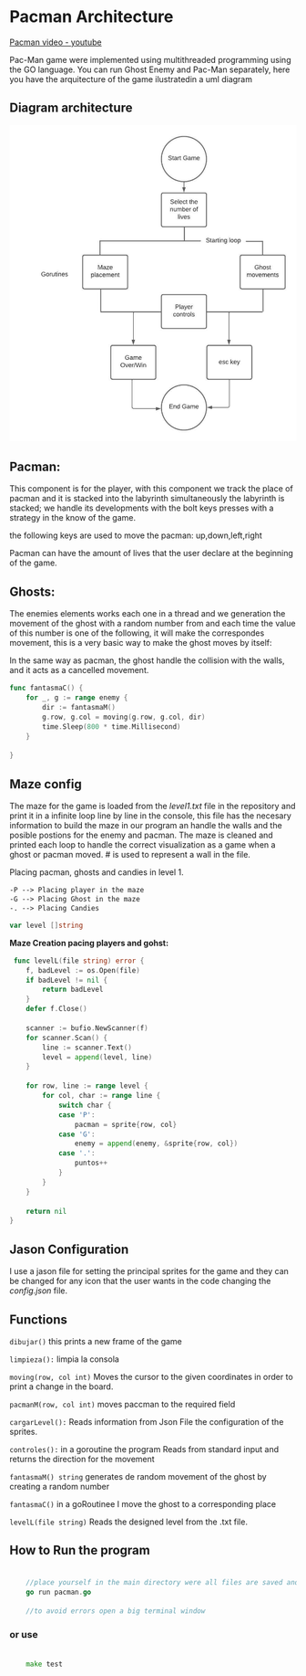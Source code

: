 # Pacman Architecture
[Pacman video - youtube](https://youtu.be/kjBSs3rKcTQ)

Pac-Man game were implemented using multithreaded programming using the GO language. You can run Ghost Enemy and Pac-Man separately, here you have the arquitecture of the game ilustratedin a uml diagram

## Diagram architecture
![architecture](diagram.jpeg)

## Pacman:

This component is for the player, with this component we track the place of pacman and it is stacked into the labyrinth simultaneously the labyrinth is stacked; we handle its developments with the bolt keys presses with a strategy in the know of the game.

the following keys are used to move the pacman: up,down,left,right

Pacman can have the amount of lives that the user declare at the beginning of the game.

## Ghosts:

The enemies elements works each one in a thread and we generation the movement of the ghost with a random number from and each time the value of this number is one of the following, it will make the correspondes movement, this is a very basic way to make the ghost moves by itself:
		
In the same way as pacman, the ghost handle the collision with the walls, and it acts as a cancelled movement.

	
```go
func fantasmaC() {
	for _, g := range enemy {
		dir := fantasmaM()
		g.row, g.col = moving(g.row, g.col, dir)
		time.Sleep(800 * time.Millisecond)
	}

}
```

## Maze config

The maze for the game is loaded from the *level1.txt* file in the repository and print it in a infinite loop line by line in the console, this file has the necesary information to build the maze in our program an handle the walls and the posible postions for the enemy and pacman.
The maze is cleaned and printed each loop to handle the correct visualization as a game when a ghost or pacman moved. # is used to represent a wall in the file.


Placing pacman, ghosts and candies in level 1.

    -P --> Placing player in the maze 
    -G --> Placing Ghost in the maze 
    -. --> Placing Candies

```go
var level []string
```

**Maze Creation pacing players and gohst:**
```go
 func levelL(file string) error {
	f, badLevel := os.Open(file)
	if badLevel != nil {
		return badLevel
	}
	defer f.Close()

	scanner := bufio.NewScanner(f)
	for scanner.Scan() {
		line := scanner.Text()
		level = append(level, line)
	}

	for row, line := range level {
		for col, char := range line {
			switch char {
			case 'P':
				pacman = sprite{row, col}
			case 'G':
				enemy = append(enemy, &sprite{row, col})
			case '.':
				puntos++
			}
		}
	}

	return nil
}
```


	
	
## Jason Configuration

I use a jason file for setting the principal sprites for the game and they can be changed for any icon that the user wants in the code changing the *config.json* file.
	

Functions
-------------

`dibujar()` this prints a new frame of the game

`limpieza():` limpia la consola 

`moving(row, col int)` Moves the cursor to the given coordinates in order to print a change in the board.

`pacmanM(row, col int)` moves paccman to the required field 

`cargarLevel():` Reads information from Json File the configuration of the sprites.

`controles():` in a goroutine the program Reads from standard input and returns the direction for the movement 

`fantasmaM() string` generates de random movement of the ghost by creating a random number 

`fantasmaC()` in a goRoutinee I move the ghost to a corresponding place 

`levelL(file string)` Reads the designed level from the .txt file. 




## How to Run the program 

```go

	//place yourself in the main directory were all files are saved and run de following comand:
    go run pacman.go

    //to avoid errors open a big terminal window

```
### or use
```go

	make test

```